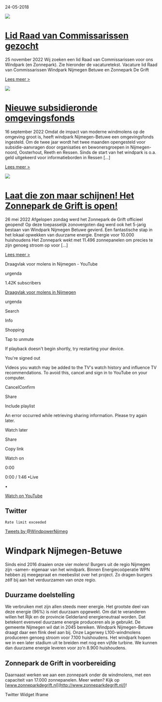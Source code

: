 24-05-2018

[![](https://www.windparknijmegenbetuwe.nl/wp-content/uploads/Gezocht-450x324.png)](https://www.windparknijmegenbetuwe.nl/nieuws/lid-raad-van-commissarissen-gezocht/)

# [Lid Raad van Commissarissen gezocht](https://www.windparknijmegenbetuwe.nl/nieuws/lid-raad-van-commissarissen-gezocht/)

25 november 2022 Wij zoeken een lid Raad van Commissarissen voor ons Windpark (en Zonnepark). Zie hieronder de vacaturetekst. Vacature lid Raad van Commissarissen Windpark Nijmegen Betuwe en Zonnepark De Grift

[Lees meer >](https://www.windparknijmegenbetuwe.nl/nieuws/lid-raad-van-commissarissen-gezocht/)

[![](https://www.windparknijmegenbetuwe.nl/wp-content/uploads/roeken2-450x338.jpg)](https://www.windparknijmegenbetuwe.nl/nieuws/nieuwe-subsidieronde-omgevingsfonds-2/)

# [Nieuwe subsidieronde omgevingsfonds](https://www.windparknijmegenbetuwe.nl/nieuws/nieuwe-subsidieronde-omgevingsfonds-2/)

16 september 2022 Omdat de impact van moderne windmolens op de omgeving groot is, heeft windpark Nijmegen-Betuwe een omgevingsfonds ingesteld. Om de twee jaar wordt het twee maanden opengesteld voor subsidie-aanvragen door organisaties en bewonersgroepen in Nijmegen-noord, Oosterhout, Reeth en Ressen. Sinds de start van het windpark is o.a. geld uitgekeerd voor informatieborden in Ressen \[…\]

[Lees meer >](https://www.windparknijmegenbetuwe.nl/nieuws/nieuwe-subsidieronde-omgevingsfonds-2/)

[![](https://www.windparknijmegenbetuwe.nl/wp-content/uploads/Opening-Zonnepark-2-fotograaf-Gema-Perez-002-450x338.jpg)](https://www.windparknijmegenbetuwe.nl/nieuws/laat-die-zon-maar-schijnen-het-zonnepark-de-grift-is-open/)

# [Laat die zon maar schijnen! Het Zonnepark de Grift is open!](https://www.windparknijmegenbetuwe.nl/nieuws/laat-die-zon-maar-schijnen-het-zonnepark-de-grift-is-open/)

26 mei 2022 Afgelopen zondag werd het Zonnepark de Grift officieel geopend! Op deze toepasselijk zonovergoten dag werd ook het 5-jarig bestaan van Windpark Nijmegen Betuwe gevierd. Een fantastische stap in het lokaal opwekken van duurzame energie. Energie voor 10.000 huishoudens Het Zonnepark wekt met 11.496 zonnepanelen om precies te zijn genoeg stroom op voor \[…\]

[Lees meer >](https://www.windparknijmegenbetuwe.nl/nieuws/laat-die-zon-maar-schijnen-het-zonnepark-de-grift-is-open/)

Draagvlak voor molens in Nijmegen - YouTube

urgenda

1.42K subscribers

[Draagvlak voor molens in Nijmegen](https://www.youtube.com/watch?v=60zZm0GJ2SY)

urgenda

Search

Info

Shopping

Tap to unmute

If playback doesn't begin shortly, try restarting your device.

You're signed out

Videos you watch may be added to the TV's watch history and influence TV recommendations. To avoid this, cancel and sign in to YouTube on your computer.

CancelConfirm

Share

Include playlist

An error occurred while retrieving sharing information. Please try again later.

Watch later

Share

Copy link

Watch on

0:00

0:00 / 1:46
•Live

•

[Watch on YouTube](https://www.youtube.com/watch?v=60zZm0GJ2SY "Watch on YouTube")

## Twitter

```
Rate limit exceeded

```

[Tweets by @WindpowerNijmeg](https://twitter.com/WindpowerNijmeg)

# Windpark Nijmegen-Betuwe

Sinds eind 2016 draaien onze vier molens! Burgers uit de regio Nijmegen zijn -samen- eigenaar van het windpark. Binnen Energiecoöperatie WPN hebben zij meegepraat en meebeslist over het project. Zo dragen burgers zélf bij aan het verduurzamen van onze regio.

## Duurzame doelstelling

We verbruiken met zijn allen steeds meer energie. Het grootste deel van deze energie (96%) is niet duurzaam opgewekt. Om dat te veranderen willen het Rijk en de provincie Gelderland energieneutraal worden. Dat betekent evenveel duurzame energie produceren als je gebruikt. De gemeente Nijmegen wil dat in 2045 bereiken. Windpark Nijmegen-Betuwe draagt daar een flink deel aan bij. Onze Lagerwey L100-windmolens produceren genoeg stroom voor 7.100 huishoudens. Het windpark hopen we in een later stadium uit te breiden met nog een vijfde turbine. We kunnen dan duurzame energie leveren voor zo’n 8.900 huishoudens.

## Zonnepark de Grift in voorbereiding

Daarnaast werken we aan een zonnepark onder de windmolens, met een capaciteit van 17.000 zonnepanelen. Meer weten? Kijk op [www.zonneparkdegrift.nl](http://www.zonneparkdegrift.nl/)!

Twitter Widget Iframe